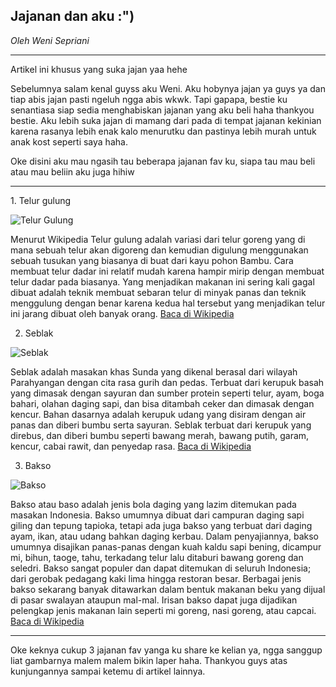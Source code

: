 ## Jajanan dan aku :") ##

_Oleh Weni Sepriani_

<hr>
Artikel ini khusus yang suka jajan yaa hehe

Sebelumnya salam kenal guyss aku Weni. Aku hobynya jajan ya guys ya dan tiap abis jajan pasti ngeluh ngga abis wkwk. Tapi gapapa, bestie ku senantiasa siap sedia menghabiskan jajanan yang aku beli haha thankyou bestie. Aku lebih suka jajan di mamang dari pada di tempat jajanan kekinian karena rasanya lebih enak kalo menurutku dan pastinya lebih murah untuk anak kost seperti saya haha.

Oke disini aku mau ngasih tau beberapa jajanan fav ku, siapa tau mau beli atau mau beliin aku juga hihiw

<hr>
1. Telur gulung 

![Telur Gulung](https://i.pinimg.com/564x/2e/0c/d3/2e0cd3151340f38eb407366ca47ae04b.jpg )

Menurut Wikipedia 
Telur gulung adalah variasi dari telur goreng yang di mana sebuah telur akan digoreng dan kemudian digulung menggunakan sebuah tusukan yang biasanya di buat dari kayu pohon Bambu. Cara membuat telur dadar ini relatif mudah karena hampir mirip dengan membuat telur dadar pada biasanya. Yang menjadikan makanan ini sering kali gagal dibuat adalah teknik membuat sebaran telur di minyak panas dan teknik menggulung dengan benar karena kedua hal tersebut yang menjadikan telur ini jarang dibuat oleh banyak orang.
[Baca di Wikipedia](https://id.wikipedia.org/wiki/Telur_gulung "artikel asli")

2. Seblak 

![Seblak](https://i.pinimg.com/564x/a0/6f/c3/a06fc3d45f0065ca674ee809c76b0b10.jpg )

Seblak adalah masakan khas Sunda yang dikenal berasal dari wilayah Parahyangan dengan cita rasa gurih dan pedas. Terbuat dari kerupuk basah yang dimasak dengan sayuran dan sumber protein seperti telur, ayam, boga bahari, olahan daging sapi, dan bisa ditambah ceker  dan dimasak dengan kencur. Bahan dasarnya adalah kerupuk udang yang disiram dengan air panas dan diberi bumbu serta sayuran. Seblak terbuat dari kerupuk yang direbus, dan diberi bumbu seperti bawang merah, bawang putih, garam, kencur, cabai rawit, dan penyedap rasa.
[Baca di Wikipedia](https://id.wikipedia.org/wiki/Seblak "artikel asli")

3. Bakso 

![Bakso](https://i.pinimg.com/564x/fb/75/5d/fb755d5f0c2afdf90886aca378715dfc.jpg )

Bakso atau baso adalah jenis bola daging yang lazim ditemukan pada masakan Indonesia. Bakso umumnya dibuat dari campuran daging sapi giling dan tepung tapioka, tetapi ada juga bakso yang terbuat dari daging ayam, ikan, atau udang bahkan daging kerbau. Dalam penyajiannya, bakso umumnya disajikan panas-panas dengan kuah kaldu sapi bening, dicampur mi, bihun, taoge, tahu, terkadang telur lalu ditaburi bawang goreng dan seledri. Bakso sangat populer dan dapat ditemukan di seluruh Indonesia; dari gerobak pedagang kaki lima hingga restoran besar. Berbagai jenis bakso sekarang banyak ditawarkan dalam bentuk makanan beku yang dijual di pasar swalayan ataupun mal-mal. Irisan bakso dapat juga dijadikan pelengkap jenis makanan lain seperti mi goreng, nasi goreng, atau capcai. [Baca di Wikipedia](https://id.wikipedia.org/wiki/Bakso "artikel asli")

<hr>
Oke keknya cukup 3 jajanan fav yanga ku share ke kelian ya, ngga sanggup liat gambarnya malem malem bikin laper haha. Thankyou guys atas kunjungannya sampai ketemu di artikel lainnya.
